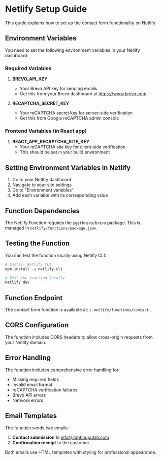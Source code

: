 # Netlify Setup Guide

This guide explains how to set up the contact form functionality on Netlify.

## Environment Variables

You need to set the following environment variables in your Netlify dashboard:

### Required Variables

1. **BREVO_API_KEY**
   - Your Brevo API key for sending emails
   - Get this from your Brevo dashboard at https://www.brevo.com

2. **RECAPTCHA_SECRET_KEY**
   - Your reCAPTCHA secret key for server-side verification
   - Get this from Google reCAPTCHA admin console

### Frontend Variables (in React app)

1. **REACT_APP_RECAPTCHA_SITE_KEY**
   - Your reCAPTCHA site key for client-side verification
   - This should be set in your build environment

## Setting Environment Variables in Netlify

1. Go to your Netlify dashboard
2. Navigate to your site settings
3. Go to "Environment variables"
4. Add each variable with its corresponding value

## Function Dependencies

The Netlify Function requires the `@getbrevo/brevo` package. This is managed in `netlify/functions/package.json`.

## Testing the Function

You can test the function locally using Netlify CLI:

```bash
# Install Netlify CLI
npm install -g netlify-cli

# Test the function locally
netlify dev
```

## Function Endpoint

The contact form function is available at: `/.netlify/functions/contact`

## CORS Configuration

The function includes CORS headers to allow cross-origin requests from your Netlify domain.

## Error Handling

The function includes comprehensive error handling for:
- Missing required fields
- Invalid email format
- reCAPTCHA verification failures
- Brevo API errors
- Network errors

## Email Templates

The function sends two emails:
1. **Contact submission** to info@lightinuputah.com
2. **Confirmation receipt** to the customer

Both emails use HTML templates with styling for professional appearance. 